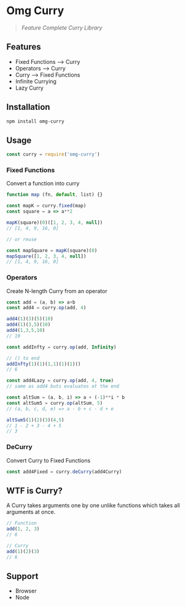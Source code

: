 # Omg Curry

> _Feature Complete Curry Library_

## Features

- Fixed Functions ⟶ Curry
- Operators ⟶ Curry
- Curry ⟶ Fixed Functions
- Infinite Currying
- Lazy Curry

## Installation

```sh
npm install omg-curry
```

## Usage

```js
const curry = require('omg-curry')
```

### Fixed Functions
Convert a function into curry

```js
function map (fn, default, list) {}

const mapK = curry.fixed(map)
const square = a => a**2

mapK(square)(0)([1, 2, 3, 4, null])
// [1, 4, 9, 16, 0]

// or reuse

const mapSquare = mapK(square)(0)
mapSquare([1, 2, 3, 4, null])
// [1, 4, 9, 16, 0]
```

### Operators

Create N-length Curry from an operator

```js
const add = (a, b) => a+b
const add4 = curry.op(add, 4)

add4(1)(3)(5)(10)
add4(1)(3,5)(10)
add4(1,3,5,10)
// 19

const addInfty = curry.op(add, Infinity)

// () to end
addInfty(1)(1)(1,1)(1)(1)()
// 6

const add4Lazy = curry.op(add, 4, true)
// same as add4 buts evaluates at the end
```

```js
const altSum = (a, b, i) => a + (-1)**i * b
const altSum5 = curry.op(altSum, 5)
// (a, b, c, d, e) => a - b + c - d + e

altSum5(1)(2)(3)(4,5)
// 1 - 2 + 3 - 4 + 5
// 3
```

### DeCurry

Convert Curry to Fixed Functions

```js
const add4Fixed = curry.deCurry(add4Curry)
```

## WTF is Curry?

A Curry takes arguments one by one unlike functions which takes all arguments at once.

```js
// Function
add(1, 2, 3)
// 6

// Curry
add(1)(2)(3)
// 6
```

## Support

- Browser
- Node